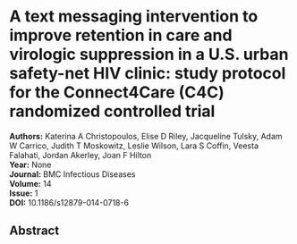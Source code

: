 # A text messaging intervention to improve retention in care and virologic suppression in a U.S. urban safety-net HIV clinic: study protocol for the Connect4Care (C4C) randomized controlled trial

**Authors:** Katerina A Christopoulos, Elise D Riley, Jacqueline Tulsky, Adam W Carrico, Judith T Moskowitz, Leslie Wilson, Lara S Coffin, Veesta Falahati, Jordan Akerley, Joan F Hilton  
**Year:** None  
**Journal:** BMC Infectious Diseases  
**Volume:** 14  
**Issue:** 1  
**DOI:** 10.1186/s12879-014-0718-6  

## Abstract


